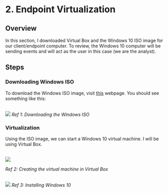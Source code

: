 # 2. Endpoint Virtualization
## Overview
In this section, I downloaded Virtual Box and the Windows 10 ISO image for our client/endpoint computer. To review, the Windows 10 computer will be sending events and will act as 
the user in this case (we are the analyst).
## Steps
### Downloading Windows ISO
To download the Windows ISO image, visit [this](https://www.microsoft.com/en-us/software-download/windows10) webpage. You should see something like this: 
<div>
  <br>
    <img src="https://i.imgur.com/cAUesxB.png">
  <i>Ref 1: Downloading the Windows ISO</i>
  <br>
</div>

### Virtualization
Using the ISO image, we can start a Windows 10 virtual machine. I will be using Virtual Box.
<div>
  <br>
    <img src="https://i.imgur.com/w2SCB7t.png">
  
  <i>Ref 2: Creating the virtual machine in Virtual Box</i>
  <br>

  <br>
  <img src="https://i.imgur.com/N2sgWgh.png">
  <i>Ref 3: Installing Windows 10</i>
  <br>
</div>


